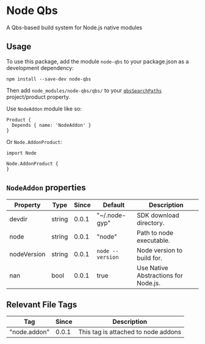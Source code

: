 Node Qbs
==========

A Qbs-based build system for Node.js native modules

## Usage

To use this package, add the module `node-qbs` to your package.json as a development dependency:

    npm install --save-dev node-qbs

Then add `node_modules/node-qbs/qbs/` to your [`qbsSearchPaths`](http://doc.qt.io/qbs/custom-modules.html) project/product property.

Use `NodeAddon` module like so:

    Product {
      Depends { name: 'NodeAddon' }
    }

Or `Node.AddonProduct`:

    import Node

    Node.AddonProduct {
    }

## `NodeAddon` properties

| Property    | Type   | Since | Default          | Description                          |
| ----------- | ------ | ----- | ---------------- | ------------------------------------ |
| devdir      | string | 0.0.1 | "~/.node-gyp"    | SDK download directory.              |
| node        | string | 0.0.1 | "node"           | Path to node executable.             |
| nodeVersion | string | 0.0.1 | `node --version` | Node version to build for.           |
| nan         | bool   | 0.0.1 | true             | Use Native Abstractions for Node.js. |

## Relevant File Tags

| Tag          | Since | Description                         |
| ------------ | ----- | ----------------------------------- |
| "node.addon" | 0.0.1 | This tag is attached to node addons |
